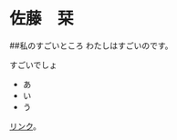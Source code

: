 # 佐藤　栞
##私のすごいところ
わたしはすごいのです。

すごいでしょ

- あ
- い
- う

[リンク](https://github.com/orgs/CreativeVisualization/people)。
